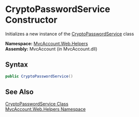 CryptoPasswordService Constructor
=================================
Initializes a new instance of the [CryptoPasswordService][1] class

**Namespace:** [MvcAccount.Web.Helpers][2]  
**Assembly:** MvcAccount (in MvcAccount.dll)

Syntax
------

```csharp
public CryptoPasswordService()
```


See Also
--------
[CryptoPasswordService Class][1]  
[MvcAccount.Web.Helpers Namespace][2]  

[1]: README.md
[2]: ../README.md